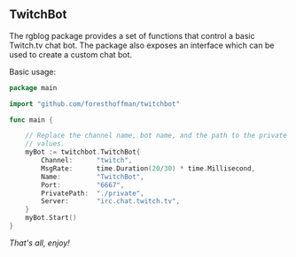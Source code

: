 ## TwitchBot

The rgblog package provides a set of functions that control a basic Twitch.tv chat bot. The package also exposes an interface which can be used to create a custom chat bot.

Basic usage:

```go
package main

import "github.com/foresthoffman/twitchbot"

func main {

	// Replace the channel name, bot name, and the path to the private directory with your respective
	// values.
	myBot := twitchbot.TwitchBot{
		Channel:      "twitch",
		MsgRate:      time.Duration(20/30) * time.Millisecond,
		Name:         "TwitchBot",
		Port:         "6667",
		PrivatePath:  "./private",
		Server:       "irc.chat.twitch.tv",
	}
	myBot.Start()
}
```

_That's all, enjoy!_
